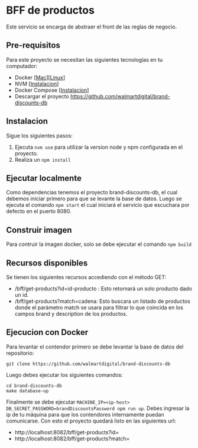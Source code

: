# BFF de productos

Este servicio se encarga de abstraer el front de las reglas de negocio.

## Pre-requisitos

Para este proyecto se necesitan las siguientes tecnologías en tu computador:

* Docker \[[Mac](https://runnable.com/docker/install-docker-on-macos)\]\[[Linux](https://runnable.com/docker/install-docker-on-linux)\]
* NVM \[[Instalacion](https://github.com/nvm-sh/nvm)\]
* Docker Compose \[[Instalacion](https://docs.docker.com/compose/install/)\]
* Descargar el proyecto https://github.com/walmartdigital/brand-discounts-db

## Instalacion

Sigue los siguientes pasos:

1. Ejecuta `nvm use` para utilizar la version node y npm configurada en el proyecto.
3. Realiza un `npm install`

## Ejecutar localmente

Como dependencias tenemos el proyecto brand-discounts-db, el cual debemos iniciar primero para que se levante la base de datos.
Luego se ejecuta el comando `npm start` el cual iniciará el servicio que escuchara por defecto en el puerto 8080.

## Construir imagen

Para contruir la imagen docker, solo se debe ejecutar el comando `npm build`

## Recursos disponibles

Se tienen los siguientes recursos accediendo con el método GET:

* /bff/get-products?id=id-producto : Esto retornará un solo producto dado un id.
* /bff/get-products?match=cadena: Esto buscara un listado de productos donde el parámetro match se usara para filtrar lo que coincida en los campos brand y description de los productos.

## Ejecucion con Docker

Para levantar el contendor primero se debe levantar la base de datos del repositorio:
```
git clone https://github.com/walmartdigital/brand-discounts-db
```

Luego debes ejecutar los siguientes comandos:
```
cd brand-discounts-db
make database-up
```

Finalmente se debe ejecutar `MACHINE_IP=<ip-host> DB_SECRET_PASSWORD=brandDiscountsPassword npm run up`.
Debes ingresar la ip de tu máquina para que los contendores internamente puedan comunicarse.
Con esto el proyecto quedará listo en las siguientes url:

* http://localhost:8082/bff/get-products?id=<id-producto>
* http://localhost:8082/bff/get-products?match=<cadena>



